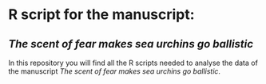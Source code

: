 # R script for the manuscript: 
## *The scent of fear makes sea urchins go ballistic*

In this repository you will find all the R scripts needed to analyse the data of the manuscript *The scent of fear makes sea urchins go ballistic*.
